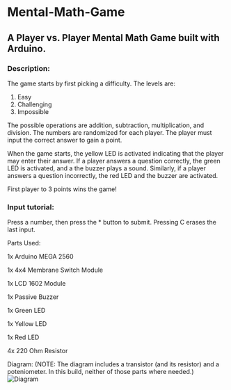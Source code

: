 # Mental-Math-Game
## A Player vs. Player Mental Math Game built with Arduino.

### Description: 

The game starts by first picking a difficulty. The levels are:
1. Easy
2. Challenging
3. Impossible

The possible operations are addition, subtraction, multiplication, and division.
The numbers are randomized for each player. The player must input the correct answer to gain a point.

When the game starts, the yellow LED is activated indicating that the player may enter their answer. 
If a player answers a question correctly, the green LED is activated, and a the buzzer plays a sound.
Similarly, if a player answers a question incorrectly, the red LED and the buzzer are activated. 

First player to 3 points wins the game! 

### Input tutorial:

Press a number, then press the * button to submit. Pressing C erases the last input.

Parts Used:

1x Arduino MEGA 2560

1x 4x4 Membrane Switch Module

1x LCD 1602 Module

1x Passive Buzzer

1x Green LED

1x Yellow LED

1x Red LED

4x 220 Ohm Resistor 


Diagram: (NOTE: The diagram includes a transistor (and its resistor) and a poteniometer. In this build, neither of those parts where needed.)
![Diagram](https://user-images.githubusercontent.com/44332803/207449036-07c5c159-a609-4117-ab8e-ed2d2ccf770a.png)
